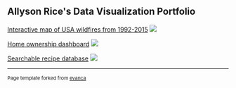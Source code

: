 ## Allyson Rice's Data Visualization Portfolio

 [Interactive map of USA wildfires from 1992-2015](/sample_page)
 <img src="images/dummy_thumbnail.jpg?raw=true"/>

 [Home ownership dashboard](/pdf/sample_presentation.pdf)
 <img src="images/dummy_thumbnail.jpg?raw=true"/>

 [Searchable recipe database](http://example.com/)
 <img src="images/dummy_thumbnail.jpg?raw=true"/>


 ---
 <p style="font-size:11px">Page template forked from <a href="https://github.com/evanca/quick-portfolio">evanca</a></p>
 <!-- Remove above link if you don't want to attibute -->
